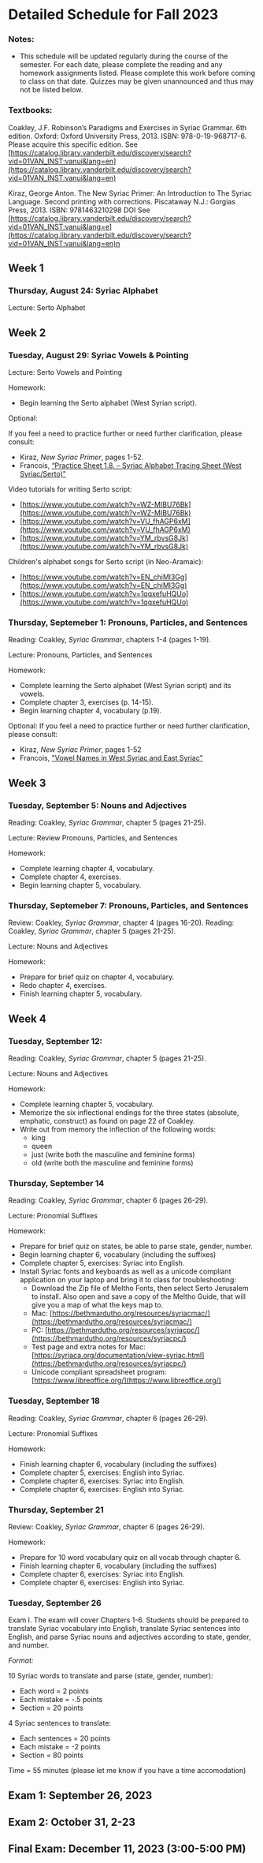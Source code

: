 # Detailed Schedule for Fall 2023

### Notes:

- This schedule will be updated regularly during the course of the semester. For each date, please complete the reading and any homework assignments listed. Please complete this work before coming to class on that date. Quizzes may be given unannounced and thus may not be listed below.

### Textbooks:
Coakley, J.F. Robinson’s Paradigms and Exercises in Syriac Grammar. 6th edition. Oxford: Oxford University Press, 2013. ISBN: 978-0-19-968717-6. Please acquire this specific edition. See [https://catalog.library.vanderbilt.edu/discovery/search?vid=01VAN_INST:vanui&lang=en](https://catalog.library.vanderbilt.edu/discovery/search?vid=01VAN_INST:vanui&lang=en)

Kiraz, George Anton. The New Syriac Primer: An Introduction to The Syriac Language. Second printing with corrections. Piscataway N.J.: Gorgias Press, 2013. ISBN: 9781463210298 DOI See [https://catalog.library.vanderbilt.edu/discovery/search?vid=01VAN_INST:vanui&lang=e](https://catalog.library.vanderbilt.edu/discovery/search?vid=01VAN_INST:vanui&lang=en)n


## Week 1

### Thursday, August 24: Syriac Alphabet

Lecture: Serto Alphabet

## Week 2

### Tuesday, August 29: Syriac Vowels & Pointing

Lecture: Serto Vowels and Pointing

Homework:

* Begin learning the Serto alphabet (West Syrian script).

Optional:

If you feel a need to practice further or need further clarification, please consult:

* Kiraz, *New Syriac Primer*, pages 1-52.
* Francois, [“Practice Sheet 1.8. – Syriac Alphabet Tracing Sheet (West Syriac/Serto)"](https://markfrancois.files.wordpress.com/2018/12/Practice-Sheet-1.8-Alphabet-Practice-Sheet-West-Syriac-1.pdf)

Video tutorials for writing Serto script:

* [https://www.youtube.com/watch?v=WZ-MIBU76Bk](https://www.youtube.com/watch?v=WZ-MIBU76Bk)
* [https://www.youtube.com/watch?v=VU_fhAGP6xM](https://www.youtube.com/watch?v=VU_fhAGP6xM)
* [https://www.youtube.com/watch?v=YM_rbvsG8Jk](https://www.youtube.com/watch?v=YM_rbvsG8Jk)

Children's alphabet songs for Serto script (in Neo-Aramaic):

* [https://www.youtube.com/watch?v=EN_chiMl3Gg](https://www.youtube.com/watch?v=EN_chiMl3Gg)
* [https://www.youtube.com/watch?v=1qqxefuHQUo](https://www.youtube.com/watch?v=1qqxefuHQUo)

### Thursday, Septemeber 1: Pronouns, Particles, and Sentences

Reading: Coakley, *Syriac Grammar*, chapters 1-4 (pages 1-19).

Lecture: Pronouns, Particles, and Sentences

Homework:

* Complete learning the Serto alphabet (West Syrian script) and its vowels.
* Complete chapter 3, exercises (p. 14-15).
* Begin learning chapter 4, vocabulary (p.19).

Optional: If you feel a need to practice further or need further clarification, please consult:

* Kiraz, *New Syriac Primer*, pages 1-52
* Francois, ["Vowel Names in West Syriac and East Syriac"](https://markfrancois.wordpress.com/2022/04/20/vowel-names-in-west-syriac-and-east-syriac/)

## Week 3

### Tuesday, September 5: Nouns and Adjectives

Reading: Coakley, *Syriac Grammar*, chapter 5 (pages 21-25).

Lecture: Review Pronouns, Particles, and Sentences

Homework:
* Complete learning chapter 4, vocabulary.
* Complete chapter 4, exercises.
* Begin learning chapter 5, vocabulary.

### Thursday, Septemeber 7: Pronouns, Particles, and Sentences

Review: Coakley, *Syriac Grammar*, chapter 4 (pages 16-20).
Reading: Coakley, *Syriac Grammar*, chapter 5 (pages 21-25).

Lecture: Nouns and Adjectives

Homework:

* Prepare for brief quiz on chapter 4, vocabulary.
* Redo chapter 4, exercises.
* Finish learning chapter 5, vocabulary.

## Week 4

### Tuesday, September 12:
Reading: Coakley, *Syriac Grammar*, chapter 5 (pages 21-25).

Lecture: Nouns and Adjectives

Homework:

* Complete learning chapter 5, vocabulary.
* Memorize the six inflectional endings for the three states (absolute, emphatic, construct) as found on page 22 of Coakley.
* Write out from memory the inflection of the following words:
	* king
	* queen
	* just (write both the masculine and feminine forms)
	* old (write both the masculine and feminine forms)

### Thursday, September 14

Reading: Coakley, *Syriac Grammar*, chapter 6 (pages 26-29).

Lecture: Pronomial Suffixes

Homework:

* Prepare for brief quiz on states, be able to parse state, gender, number.
* Begin learning chapter 6, vocabulary (including the suffixes)
* Complete chapter 5, exercises: Syriac into English.
* Install Syriac fonts and keyboards as well as a unicode compliant application on your laptop and bring it to class for troubleshooting:
	*  Download the Zip file of Meltho Fonts, then select Serto Jerusalem to install. Also open and save a copy of the Meltho Guide, that will give you a map of what the keys map to.
	*  Mac: [https://bethmardutho.org/resources/syriacmac/](https://bethmardutho.org/resources/syriacmac/)
	*  PC: [https://bethmardutho.org/resources/syriacpc/](https://bethmardutho.org/resources/syriacpc/)
	*  Test page and extra notes for Mac: [https://syriaca.org/documentation/view-syriac.html](https://bethmardutho.org/resources/syriacpc/)
	*  Unicode compliant spreadsheet program: [https://www.libreoffice.org/](https://www.libreoffice.org/)

### Tuesday, September 18
Reading: Coakley, *Syriac Grammar*, chapter 6 (pages 26-29).

Lecture: Pronomial Suffixes

Homework:
* Finish learning chapter 6, vocabulary (including the suffixes)
* Complete chapter 5, exercises: English into Syriac.
* Complete chapter 6, exercises: Syriac into English.
* Complete chapter 6, exercises: English into Syriac.

### Thursday, September 21
Review: Coakley, *Syriac Grammar*, chapter 6 (pages 26-29).

Homework:
* Prepare for 10 word vocabulary quiz on all vocab through chapter 6.
* Finish learning chapter 6, vocabulary (including the suffixes)
* Complete chapter 6, exercises: Syriac into English.
* Complete chapter 6, exercises: English into Syriac.

### Tuesday, September 26

Exam I. The exam will cover Chapters 1-6. Students should be prepared to translate Syriac vocabulary into English, translate Syriac sentences into English, and parse Syriac nouns and adjectives according to state, gender, and number.

*Format:*

10 Syriac words to translate and parse (state, gender, number):
* Each word = 2 points
* Each mistake = -.5 points
* Section = 20 points

4 Syriac sentences to translate:* Each sentences = 20 points* Each mistake = -2 points* Section = 80 points
Time = 55 minutes (please let me know if you have a time accomodation)

## Exam 1: September 26, 2023

## Exam 2: October 31, 2-23

## Final Exam: December 11, 2023 (3:00-5:00 PM)
